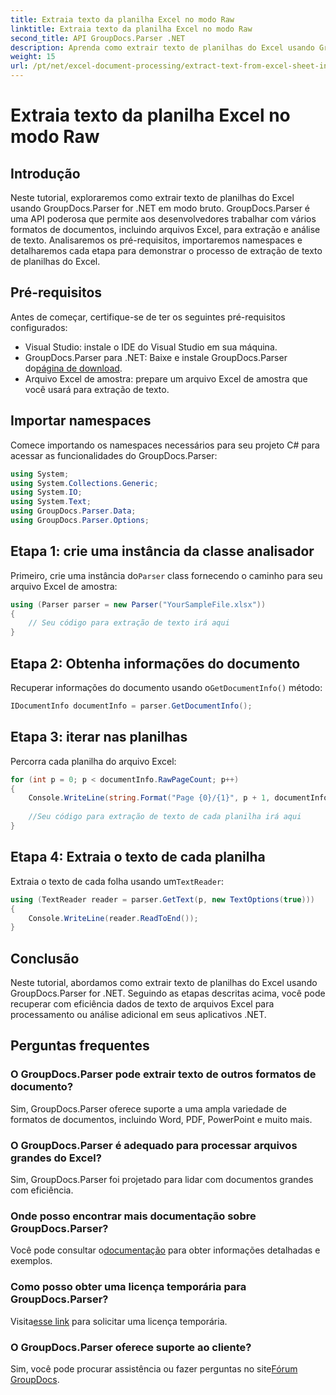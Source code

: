 ```yaml
---
title: Extraia texto da planilha Excel no modo Raw
linktitle: Extraia texto da planilha Excel no modo Raw
second_title: API GroupDocs.Parser .NET
description: Aprenda como extrair texto de planilhas do Excel usando GroupDocs.Parser for .NET neste tutorial abrangente. Baixe e comece a analisar.
weight: 15
url: /pt/net/excel-document-processing/extract-text-from-excel-sheet-in-raw-mode/
---
```


# Extraia texto da planilha Excel no modo Raw

## Introdução
Neste tutorial, exploraremos como extrair texto de planilhas do Excel usando GroupDocs.Parser for .NET em modo bruto. GroupDocs.Parser é uma API poderosa que permite aos desenvolvedores trabalhar com vários formatos de documentos, incluindo arquivos Excel, para extração e análise de texto. Analisaremos os pré-requisitos, importaremos namespaces e detalharemos cada etapa para demonstrar o processo de extração de texto de planilhas do Excel.
## Pré-requisitos
Antes de começar, certifique-se de ter os seguintes pré-requisitos configurados:
- Visual Studio: instale o IDE do Visual Studio em sua máquina.
-  GroupDocs.Parser para .NET: Baixe e instale GroupDocs.Parser do[página de download](https://releases.groupdocs.com/parser/net/).
- Arquivo Excel de amostra: prepare um arquivo Excel de amostra que você usará para extração de texto.

## Importar namespaces
Comece importando os namespaces necessários para seu projeto C# para acessar as funcionalidades do GroupDocs.Parser:
```csharp
using System;
using System.Collections.Generic;
using System.IO;
using System.Text;
using GroupDocs.Parser.Data;
using GroupDocs.Parser.Options;
```
## Etapa 1: crie uma instância da classe analisador
 Primeiro, crie uma instância do`Parser` class fornecendo o caminho para seu arquivo Excel de amostra:
```csharp
using (Parser parser = new Parser("YourSampleFile.xlsx"))
{
    // Seu código para extração de texto irá aqui
}
```
## Etapa 2: Obtenha informações do documento
 Recuperar informações do documento usando o`GetDocumentInfo()` método:
```csharp
IDocumentInfo documentInfo = parser.GetDocumentInfo();
```
## Etapa 3: iterar nas planilhas
Percorra cada planilha do arquivo Excel:
```csharp
for (int p = 0; p < documentInfo.RawPageCount; p++)
{
    Console.WriteLine(string.Format("Page {0}/{1}", p + 1, documentInfo.RawPageCount));
    
    //Seu código para extração de texto de cada planilha irá aqui
}
```
## Etapa 4: Extraia o texto de cada planilha
 Extraia o texto de cada folha usando um`TextReader`:
```csharp
using (TextReader reader = parser.GetText(p, new TextOptions(true)))
{
    Console.WriteLine(reader.ReadToEnd());
}
```

## Conclusão
Neste tutorial, abordamos como extrair texto de planilhas do Excel usando GroupDocs.Parser for .NET. Seguindo as etapas descritas acima, você pode recuperar com eficiência dados de texto de arquivos Excel para processamento ou análise adicional em seus aplicativos .NET.

## Perguntas frequentes
### O GroupDocs.Parser pode extrair texto de outros formatos de documento?
Sim, GroupDocs.Parser oferece suporte a uma ampla variedade de formatos de documentos, incluindo Word, PDF, PowerPoint e muito mais.
### O GroupDocs.Parser é adequado para processar arquivos grandes do Excel?
Sim, GroupDocs.Parser foi projetado para lidar com documentos grandes com eficiência.
### Onde posso encontrar mais documentação sobre GroupDocs.Parser?
 Você pode consultar o[documentação](https://tutorials.groupdocs.com/parser/net/) para obter informações detalhadas e exemplos.
### Como posso obter uma licença temporária para GroupDocs.Parser?
 Visita[esse link](https://purchase.groupdocs.com/temporary-license/) para solicitar uma licença temporária.
### O GroupDocs.Parser oferece suporte ao cliente?
Sim, você pode procurar assistência ou fazer perguntas no site[Fórum GroupDocs](https://forum.groupdocs.com/c/parser/17).
